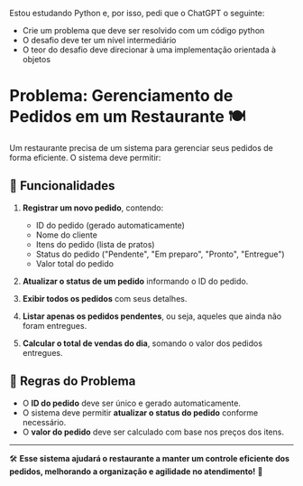 Estou estudando Python e, por isso, pedi que o ChatGPT o seguinte:
- Crie um problema que deve ser resolvido com um código python
- O desafio deve ter um nível intermediário
- O teor do desafio deve direcionar à uma implementação orientada à objetos

# Problema: Gerenciamento de Pedidos em um Restaurante 🍽️

Um restaurante precisa de um sistema para gerenciar seus pedidos de forma eficiente. O sistema deve permitir:

## 📌 Funcionalidades

1. **Registrar um novo pedido**, contendo:
   - ID do pedido (gerado automaticamente)
   - Nome do cliente
   - Itens do pedido (lista de pratos)
   - Status do pedido ("Pendente", "Em preparo", "Pronto", "Entregue")
   - Valor total do pedido

2. **Atualizar o status de um pedido** informando o ID do pedido.

3. **Exibir todos os pedidos** com seus detalhes.

4. **Listar apenas os pedidos pendentes**, ou seja, aqueles que ainda não foram entregues.

5. **Calcular o total de vendas do dia**, somando o valor dos pedidos entregues.

## 📜 Regras do Problema

- O **ID do pedido** deve ser único e gerado automaticamente.
- O sistema deve permitir **atualizar o status do pedido** conforme necessário.
- O **valor do pedido** deve ser calculado com base nos preços dos itens.

---
🛠️ **Esse sistema ajudará o restaurante a manter um controle eficiente dos pedidos, melhorando a organização e agilidade no atendimento!** 🚀
